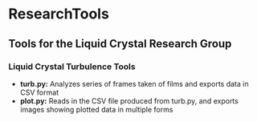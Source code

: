 # ResearchTools

## Tools for the Liquid Crystal Research Group

### Liquid Crystal Turbulence Tools

- **turb.py:** Analyzes series of frames taken of films and exports data in CSV format
- **plot.py:** Reads in the CSV file produced from turb.py, and exports images showing plotted data in multiple forms